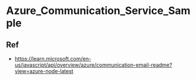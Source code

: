 # Azure_Communication_Service_Sample

## Ref
* https://learn.microsoft.com/en-us/javascript/api/overview/azure/communication-email-readme?view=azure-node-latest